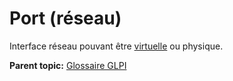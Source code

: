 Port (réseau)
=============

Interface réseau pouvant être [virtuelle](virtual_ports.html) ou
physique.

**Parent topic:** [Glossaire GLPI](../../glpi/glossary.html)
